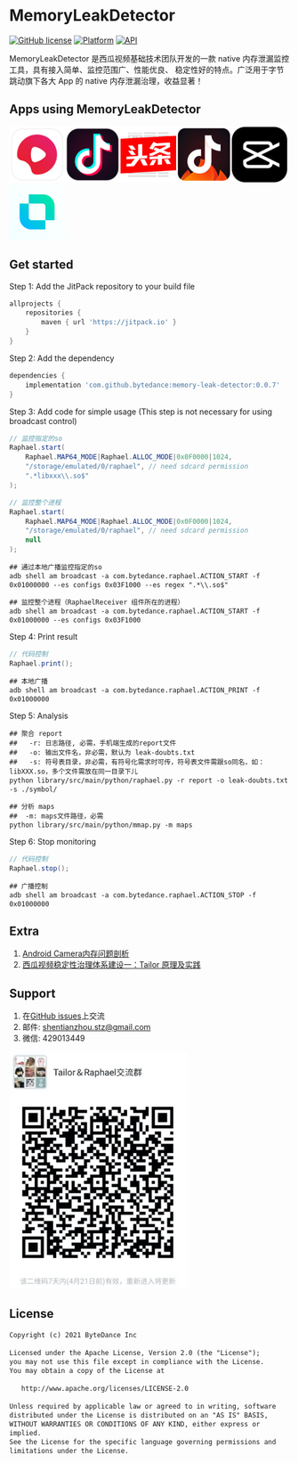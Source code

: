 # MemoryLeakDetector
[![GitHub license](https://img.shields.io/badge/license-Apache--2.0-brightgreen.svg)](https://github.com/bytedance/memory-leak-detector/blob/master/LICENSE)
[![Platform](https://img.shields.io/badge/Platform-Android-brightgreen.svg)](https://developer.android.com)
[![API](https://img.shields.io/badge/api-14%2B-green)](https://developer.android.com/about/dashboards)

MemoryLeakDetector 是西瓜视频基础技术团队开发的一款 native 内存泄漏监控工具，具有接入简单、监控范围广、性能优良、
稳定性好的特点。广泛用于字节跳动旗下各大 App 的 native 内存泄漏治理，收益显著！

## Apps using MemoryLeakDetector

<img src="docs/xigua.png" width="100"/><img src="docs/douyin.png" width="100"/><img src="docs/toutiao.png" width="100"/><img src="docs/huoshan.png" width="100"/><img src="docs/jianying.png" width="100"/><img src="docs/kaiyan.png" width="100"/>

## Get started

Step 1: Add the JitPack repository to your build file
```gradle
allprojects {
    repositories {
        maven { url 'https://jitpack.io' }
    }
}
```

Step 2: Add the dependency
```gradle
dependencies {
    implementation 'com.github.bytedance:memory-leak-detector:0.0.7'
}
```

Step 3: Add code for simple usage (This step is not necessary for using broadcast control)
```java
// 监控指定的so
Raphael.start(
    Raphael.MAP64_MODE|Raphael.ALLOC_MODE|0x0F0000|1024,
    "/storage/emulated/0/raphael", // need sdcard permission
    ".*libxxx\\.so$"
);
```

```java
// 监控整个进程
Raphael.start(
    Raphael.MAP64_MODE|Raphael.ALLOC_MODE|0x0F0000|1024,
    "/storage/emulated/0/raphael", // need sdcard permission
    null
);
```

```shell
## 通过本地广播监控指定的so
adb shell am broadcast -a com.bytedance.raphael.ACTION_START -f 0x01000000 --es configs 0x03F1000 --es regex ".*\\.so$"
```

```shell
## 监控整个进程（RaphaelReceiver 组件所在的进程）
adb shell am broadcast -a com.bytedance.raphael.ACTION_START -f 0x01000000 --es configs 0x03F1000
```

Step 4: Print result
```java
// 代码控制
Raphael.print();
```

```shell
## 本地广播
adb shell am broadcast -a com.bytedance.raphael.ACTION_PRINT -f 0x01000000
```

Step 5: Analysis
```shell
## 聚合 report
##   -r: 日志路径, 必需，手机端生成的report文件
##   -o: 输出文件名，非必需，默认为 leak-doubts.txt
##   -s: 符号表目录，非必需，有符号化需求时可传，符号表文件需跟so同名，如：libXXX.so，多个文件需放在同一目录下儿
python library/src/main/python/raphael.py -r report -o leak-doubts.txt -s ./symbol/
```

```shell
## 分析 maps
##  -m: maps文件路径，必需
python library/src/main/python/mmap.py -m maps
```

Step 6: Stop monitoring
```java
// 代码控制
Raphael.stop();
```

```shell
## 广播控制
adb shell am broadcast -a com.bytedance.raphael.ACTION_STOP -f 0x01000000
```

## Extra

1. [Android Camera内存问题剖析](https://mp.weixin.qq.com/s/-oaN-bOqHDjN30UP1FMpgA)
2. [西瓜视频稳定性治理体系建设一：Tailor 原理及实践](https://mp.weixin.qq.com/s/DWOQ9MSTkKSCBFQjPswPIQ)

## Support

1. 在[GitHub issues](https://github.com/bytedance/memory-leak-detector/issues)上交流
2. 邮件: <a href="mailto:shentianzhou.stz@gmail.com">shentianzhou.stz@gmail.com</a>
3. 微信: 429013449
<p align="left"><img src="docs/wechat.jpg" alt="Wechat group" width="320px"></p>

## License
~~~
Copyright (c) 2021 ByteDance Inc

Licensed under the Apache License, Version 2.0 (the "License");
you may not use this file except in compliance with the License.
You may obtain a copy of the License at

   http://www.apache.org/licenses/LICENSE-2.0

Unless required by applicable law or agreed to in writing, software
distributed under the License is distributed on an "AS IS" BASIS,
WITHOUT WARRANTIES OR CONDITIONS OF ANY KIND, either express or implied.
See the License for the specific language governing permissions and
limitations under the License.
~~~